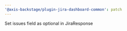 ```yaml
---
'@axis-backstage/plugin-jira-dashboard-common': patch
---
```


Set issues field as optional in JiraResponse

